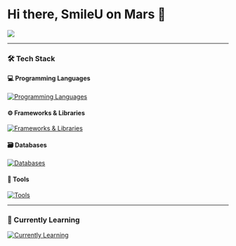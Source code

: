 # Hi there, SmileU on Mars 👋

![](https://github-readme-stats.vercel.app/api/top-langs/?username=aStringCat&layout=compact&hide=jupyter%20notebook&langs_count=8)

---
### 🛠️ Tech Stack
#### 💻 Programming Languages
<p>
  <a href="https://skillicons.dev">
    <img src="https://skillicons.dev/icons?i=python,c,cpp,java,js,html,css,matlab&perline=8" alt="Programming Languages"/>
  </a>
</p>

#### ⚙️ Frameworks & Libraries
<p>
  <a href="https://skillicons.dev">
    <img src="https://skillicons.dev/icons?i=react,express,flask,nodejs,materialui&perline=5" alt="Frameworks & Libraries"/>
  </a>
</p>

#### 🗃️ Databases
<p>
  <a href="https://skillicons.dev">
    <img src="https://skillicons.dev/icons?i=mongodb,sqlite&perline=2" alt="Databases"/>
  </a>
</p>

#### 🔧 Tools
<p>
  <a href="https://skillicons.dev">
    <img src="https://skillicons.dev/icons?i=vscode,idea,vim,git,github,gitlab,docker,ps&perline=8" alt="Tools"/>
  </a>
</p>

---
### 🌱 Currently Learning
<p>
  <a href="https://skillicons.dev">
    <img src="https://skillicons.dev/icons?i=go,pytorch,sklearn,kotlin,swift,mysql,kubernetes&perline=7" alt="Currently Learning"/>
  </a>
</p>
